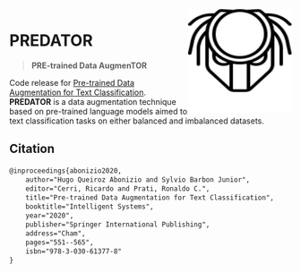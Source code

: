 <img src=".github/logo.svg" width=185 height=185 align="right">

# PREDATOR

> **PRE-trained Data AugmenTOR**

Code release for [Pre-trained Data Augmentation for Text Classification](https://link.springer.com/chapter/10.1007/978-3-030-61377-8_38). **PREDATOR** is a data augmentation technique based on pre-trained language models aimed to text classification tasks on either balanced and imbalanced datasets.


## Citation

```
@inproceedings{abonizio2020,
	author="Hugo Queiroz Abonizio and Sylvio Barbon Junior",
	editor="Cerri, Ricardo and Prati, Ronaldo C.",
	title="Pre-trained Data Augmentation for Text Classification",
	booktitle="Intelligent Systems",
	year="2020",
	publisher="Springer International Publishing",
	address="Cham",
	pages="551--565",
	isbn="978-3-030-61377-8"
}
```